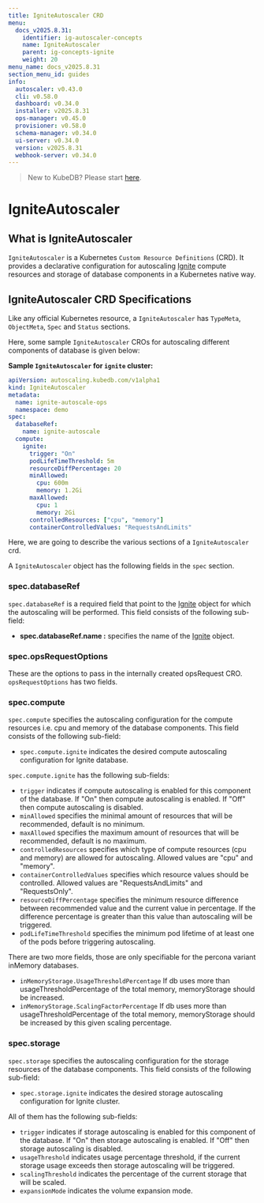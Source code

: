```yaml
---
title: IgniteAutoscaler CRD
menu:
  docs_v2025.8.31:
    identifier: ig-autoscaler-concepts
    name: IgniteAutoscaler
    parent: ig-concepts-ignite
    weight: 20
menu_name: docs_v2025.8.31
section_menu_id: guides
info:
  autoscaler: v0.43.0
  cli: v0.58.0
  dashboard: v0.34.0
  installer: v2025.8.31
  ops-manager: v0.45.0
  provisioner: v0.58.0
  schema-manager: v0.34.0
  ui-server: v0.34.0
  version: v2025.8.31
  webhook-server: v0.34.0
---
```


> New to KubeDB? Please start [here](/docs/v2025.8.31/README).

# IgniteAutoscaler

## What is IgniteAutoscaler

`IgniteAutoscaler` is a Kubernetes `Custom Resource Definitions` (CRD). It provides a declarative configuration for autoscaling [Ignite](https://ignite.apache.org/) compute resources and storage of database components in a Kubernetes native way.

## IgniteAutoscaler CRD Specifications

Like any official Kubernetes resource, a `IgniteAutoscaler` has `TypeMeta`, `ObjectMeta`, `Spec` and `Status` sections.

Here, some sample `IgniteAutoscaler` CROs for autoscaling different components of database is given below:

**Sample `IgniteAutoscaler` for `ignite` cluster:**

```yaml
apiVersion: autoscaling.kubedb.com/v1alpha1
kind: IgniteAutoscaler
metadata:
  name: ignite-autoscale-ops
  namespace: demo
spec:
  databaseRef:
    name: ignite-autoscale
  compute:
    ignite:
      trigger: "On"
      podLifeTimeThreshold: 5m
      resourceDiffPercentage: 20
      minAllowed:
        cpu: 600m
        memory: 1.2Gi
      maxAllowed:
        cpu: 1
        memory: 2Gi
      controlledResources: ["cpu", "memory"]
      containerControlledValues: "RequestsAndLimits"
```

Here, we are going to describe the various sections of a `IgniteAutoscaler` crd.

A `IgniteAutoscaler` object has the following fields in the `spec` section.

### spec.databaseRef

`spec.databaseRef` is a required field that point to the [Ignite](/docs/v2025.8.31/guides/ignite/concepts/ignite) object for which the autoscaling will be performed. This field consists of the following sub-field:

- **spec.databaseRef.name :** specifies the name of the [Ignite](/docs/v2025.8.31/guides/ignite/concepts/ignite) object.

### spec.opsRequestOptions
These are the options to pass in the internally created opsRequest CRO. `opsRequestOptions` has two fields.

### spec.compute

`spec.compute` specifies the autoscaling configuration for the compute resources i.e. cpu and memory of the database components. This field consists of the following sub-field:

- `spec.compute.ignite` indicates the desired compute autoscaling configuration for Ignite database.


`spec.compute.ignite` has the following sub-fields:

- `trigger` indicates if compute autoscaling is enabled for this component of the database. If "On" then compute autoscaling is enabled. If "Off" then compute autoscaling is disabled.
- `minAllowed` specifies the minimal amount of resources that will be recommended, default is no minimum.
- `maxAllowed` specifies the maximum amount of resources that will be recommended, default is no maximum.
- `controlledResources` specifies which type of compute resources (cpu and memory) are allowed for autoscaling. Allowed values are "cpu" and "memory".
- `containerControlledValues` specifies which resource values should be controlled. Allowed values are "RequestsAndLimits" and "RequestsOnly".
- `resourceDiffPercentage` specifies the minimum resource difference between recommended value and the current value in percentage. If the difference percentage is greater than this value than autoscaling will be triggered.
- `podLifeTimeThreshold` specifies the minimum pod lifetime of at least one of the pods before triggering autoscaling.

There are two more fields, those are only specifiable for the percona variant inMemory databases.
- `inMemoryStorage.UsageThresholdPercentage` If db uses more than usageThresholdPercentage of the total memory, memoryStorage should be increased.
- `inMemoryStorage.ScalingFactorPercentage` If db uses more than usageThresholdPercentage of the total memory, memoryStorage should be increased by this given scaling percentage.

### spec.storage

`spec.storage` specifies the autoscaling configuration for the storage resources of the database components. This field consists of the following sub-field:

- `spec.storage.ignite` indicates the desired storage autoscaling configuration for Ignite cluster.


All of them has the following sub-fields:

- `trigger` indicates if storage autoscaling is enabled for this component of the database. If "On" then storage autoscaling is enabled. If "Off" then storage autoscaling is disabled.
- `usageThreshold` indicates usage percentage threshold, if the current storage usage exceeds then storage autoscaling will be triggered.
- `scalingThreshold` indicates the percentage of the current storage that will be scaled.
- `expansionMode` indicates the volume expansion mode.
